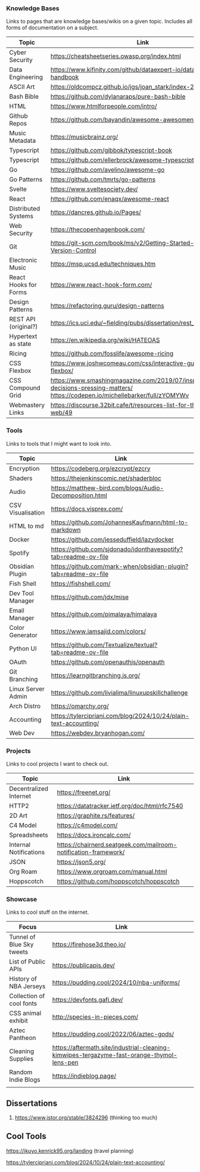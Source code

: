### Knowledge Bases
Links to pages that are knowledge bases/wikis on a given topic. Includes all forms of documentation on a subject.

| Topic                 | Link                                                                                                                                   |
| --------------------- | -------------------------------------------------------------------------------------------------------------------------------------- |
| Cyber Security        | https://cheatsheetseries.owasp.org/index.html                                                                                          |
| Data Engineering      | https://www.kifinity.com/github/dataexpert-io/data-engineer-handbook<br>                                                               |
| ASCII Art             | https://oldcompcz.github.io/jgs/joan_stark/index-2.html                                                                                |
| Bash Bible            | https://github.com/dylanaraps/pure-bash-bible                                                                                          |
| HTML                  | https://www.htmlforpeople.com/intro/                                                                                                   |
| Github Repos          | https://github.com/bayandin/awesome-awesomeness                                                                                        |
| Music Metadata        | https://musicbrainz.org/                                                                                                               |
| Typescript            | https://github.com/gibbok/typescript-book                                                                                              |
| Typescript            | https://github.com/ellerbrock/awesome-typescript                                                                                       |
| Go                    | https://github.com/avelino/awesome-go                                                                                                  |
| Go Patterns           | https://github.com/tmrts/go-patterns                                                                                                   |
| Svelte                | https://www.sveltesociety.dev/                                                                                                         |
| React                 | https://github.com/enaqx/awesome-react                                                                                                 |
| Distributed Systems   | https://dancres.github.io/Pages/                                                                                                       |
| Web Security          | https://thecopenhagenbook.com/                                                                                                         |
| Git                   | https://git-scm.com/book/ms/v2/Getting-Started-About-Version-Control                                                                   |
| Electronic Music      | https://msp.ucsd.edu/techniques.htm                                                                                                    |
| React Hooks for Forms | https://www.react-hook-form.com/                                                                                                       |
| Design Patterns       | https://refactoring.guru/design-patterns                                                                                               |
| REST API (original?)  | https://ics.uci.edu/~fielding/pubs/dissertation/rest_arch_style.htm                                                                    |
| Hypertext as state    | https://en.wikipedia.org/wiki/HATEOAS                                                                                                  |
| Ricing                | https://github.com/fosslife/awesome-ricing                                                                                             |
| CSS Flexbox           | https://www.joshwcomeau.com/css/interactive-guide-to-flexbox/                                                                          |
| CSS Compound Grid     | https://www.smashingmagazine.com/2019/07/inspired-design-decisions-pressing-matters/<br>https://codepen.io/michellebarker/full/zYOMYWv |
| Webmastery Links      | https://discourse.32bit.cafe/t/resources-list-for-the-personal-web/49                                                                  |

### Tools
Links to tools that I might want to look into.

| Topic              | Link                                                             |
| ------------------ | ---------------------------------------------------------------- |
| Encryption         | https://codeberg.org/ezcrypt/ezcry                               |
| Shaders            | https://thejenkinscomic.net/shaderbloc                           |
| Audio              | https://matthew-bird.com/blogs/Audio-Decomposition.html          |
| CSV Visualisation  | https://docs.visprex.com/                                        |
| HTML to md         | https://github.com/JohannesKaufmann/html-to-markdown             |
| Docker             | https://github.com/jesseduffield/lazydocker                      |
| Spotify            | https://github.com/sjdonado/idonthavespotify?tab=readme-ov-file  |
| Obsidian Plugin    | https://github.com/mark-when/obsidian-plugin?tab=readme-ov-file  |
| Fish Shell         | https://fishshell.com/                                           |
| Dev Tool Manager   | https://github.com/jdx/mise                                      |
| Email Manager      | https://github.com/pimalaya/himalaya                             |
| Color Generator    | https://www.iamsajid.com/colors/                                 |
| Python UI          | https://github.com/Textualize/textual?tab=readme-ov-file         |
| OAuth              | https://github.com/openauthjs/openauth                           |
| Git Branching      | https://learngitbranching.js.org/                                |
| Linux Server Admin | https://github.com/livialima/linuxupskillchallenge               |
| Arch Distro        | https://omarchy.org/                                             |
| Accounting         | https://tylercipriani.com/blog/2024/10/24/plain-text-accounting/ |
| Web  Dev           | https://webdev.bryanhogan.com/                                   |
### Projects
Links to cool projects I want to check out.

| Topic                  | Link                                                            |
| ---------------------- | --------------------------------------------------------------- |
| Decentralized Internet | https://freenet.org/                                            |
| HTTP2                  | https://datatracker.ietf.org/doc/html/rfc7540                   |
| 2D Art                 | https://graphite.rs/features/                                   |
| C4 Model               | https://c4model.com/                                            |
| Spreadsheets           | https://docs.ironcalc.com/                                      |
| Internal Notifications | https://chairnerd.seatgeek.com/mailroom-notification-framework/ |
| JSON                   | https://json5.org/                                              |
| Org Roam               | https://www.orgroam.com/manual.html                             |
| Hoppscotch             | https://github.com/hoppscotch/hoppscotch                        |

### Showcase
Links to cool stuff on the internet.

| Focus                     | Link                                                                                      |
| ------------------------- | ----------------------------------------------------------------------------------------- |
| Tunnel of Blue Sky tweets | https://firehose3d.theo.io/                                                               |
| List of Public APIs       | https://publicapis.dev/                                                                   |
| History of NBA Jerseys    | https://pudding.cool/2024/10/nba-uniforms/                                                |
| Collection of cool fonts  | https://devfonts.gafi.dev/                                                                |
| CSS animal exhibit        | http://species-in-pieces.com/                                                             |
| Aztec Pantheon            | https://pudding.cool/2022/06/aztec-gods/                                                  |
| Cleaning Supplies         | https://aftermath.site/industrial-cleaning-kimwipes-tergazyme-fast-orange-thymol-lens-pen |
| Random Indie Blogs        | https://indieblog.page/                                                                   |
|                           |                                                                                           |

## Dissertations

1. https://www.jstor.org/stable/3824296 (thinking too much)

## Cool Tools
https://ikuyo.kenrick95.org/landing (travel planning)


https://tylercipriani.com/blog/2024/10/24/plain-text-accounting/